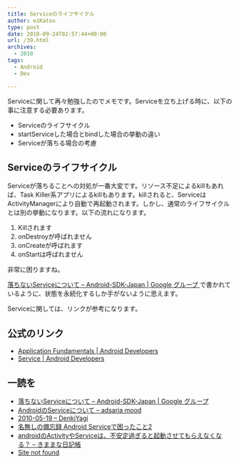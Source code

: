 ```yaml
---
title: Serviceのライフサイクル
author: eiKatou
type: post
date: 2010-09-24T02:57:44+00:00
url: /39.html
archives:
  - 2010
tags:
  - Android
  - Dev

---
```

Serviceに関して再々勉強したのでメモです。Serviceを立ち上げる時に、以下の事に注意する必要あります。

  * Serviceのライフサイクル
  * startServiceした場合とbindした場合の挙動の違い
  * Serviceが落ちる場合の考慮

## Serviceのライフサイクル

Serviceが落ちることへの対処が一番大変です。リソース不足によるkillもあれば、Task Killer系アプリによるkillもあります。killされると、ServiceはActivityManagerにより自動で再起動されます。しかし、通常のライフサイクルとは別の挙動になります。以下の流れになります。

  1. Killされます
  2. onDestroyが呼ばれません
  3. onCreateが呼ばれます
  4. onStartは呼ばれません

非常に困りますね。

  <a href="http://groups.google.co.jp/group/android-sdk-japan/browse_thread/thread/6141ccb25a30095b?pli=1" target="_blank">落ちないServiceについて &#8211; Android-SDK-Japan | Google グループ </a>で書かれているように、状態を永続化するしか手がないように思えます。

Serviceに関しては、リンクが参考になります。

## 公式のリンク

  * <a href="http://developer.android.com/guide/topics/fundamentals.html" target="_blank">Application Fundamentals | Android Developers</a>
  * <a href="http://developer.android.com/reference/android/app/Service.html" target="_blank">Service | Android Developers</a>

## 一読を

  *   <a href="http://groups.google.co.jp/group/android-sdk-japan/browse_thread/thread/6141ccb25a30095b?pli=1" target="_blank">落ちないServiceについて &#8211; Android-SDK-Japan | Google グループ </a>
  *  <a href="http://d.hatena.ne.jp/adsaria/20100914/1284435095" target="_blank">AndroidのServiceについて &#8211; adsaria mood</a>
  * <a href="http://d.hatena.ne.jp/terurou/20100519" target="_blank">2010-05-19 &#8211; DenkiYagi</a>
  * <a href="http://nanashimemorandum.blog14.fc2.com/blog-entry-27.html" target="_blank">名無しの備忘録 Android Serviceで困ったこと2</a>
  * <a href="http://www.swingingblue.net/mt/archives/002768.html" target="_blank">androidのActivityやServiceは、不安定過ぎると起動させてもらえなくなる？ &#8211; きままな日記帳</a>
  * <a href="https://sites.google.com/site/rtakiandroid/APIDemos/App/service/foreground-service-controller" target="_blank">Site not found</a>
